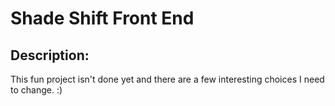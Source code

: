 # Shade Shift Front End

## Description:

This fun project isn't done yet and there are a few interesting choices I need to change. :)
